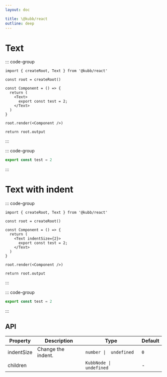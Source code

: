 ```yaml
---
layout: doc

title: \@kubb/react
outline: deep
---
```


# Text

::: code-group

```tsx [simple]
import { createRoot, Text } from '@kubb/react'

const root = createRoot()

const Component = () => {
  return (
    <Text>
      export const test = 2;
    </Text>
  )
}

root.render(<Component />)

return root.output
```

:::

::: code-group

```typescript [simple]
export const test = 2
```

:::

# Text with indent

::: code-group

```tsx [simple]
import { createRoot, Text } from '@kubb/react'

const root = createRoot()

const Component = () => {
  return (
    <Text indentSize={2}>
      export const test = 2;
    </Text>
  )
}

root.render(<Component />)

return root.output
```

:::

::: code-group

```typescript [simple]
export const test = 2
```

:::

## API

| Property   | Description        | Type                     | Default |
| ---------- | ------------------ | ------------------------ | ------- |
| indentSize | Change the indent. | `number \|  undefined`   | `0`     |
| children   |                    | `KubbNode \|  undefined` | -       |
